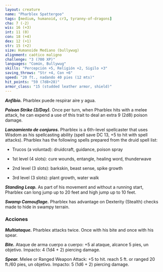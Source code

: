 ```yaml
---
layout: creature
name: "Pharblex Spattergoo"
tags: [medium, humanoid, cr3, tyranny-of-dragons]
cha: 7 (-2)
wis: 16 (+3)
int: 11 (0)
con: 18 (+4)
dex: 12 (+1)
str: 15 (+2)
size: Humanoide Mediano (bullywug)
alignment: caótico maligno
challenge: "3 (700 XP)"
languages: "Común, Bullywug"
skills: "Percepción +5, Religión +2, Sigilo +3"
saving_throws: "Str +4, Con +6"
speed: "20 ft., nadando 40 pies (12 mts)"
hit_points: "59 (7d8+28)"
armor_class: "15 (studded leather armor, shield)"
---
```


***Anfibio.*** Pharblex puede respirar aire y agua.

***Poison Strike (3/Day).*** Once per turn, when Pharblex hits with a melee attack, he can expend a use of this trait to deal an extra 9 (2d8) poison damage.

***Lanzamiento de conjuros.*** Pharblex is a 6th-level spellcaster that uses Wisdom as his spellcasting ability (spell save DC 13, +5 to hit with spell attacks). Pharblex has the following spells prepared from the druid spell list:

* Trucos (a voluntad): druidcraft, guidance, poison spray

* 1st level (4 slots): cure wounds, entangle, healing word, thunderwave

* 2nd level (3 slots): barkskin, beast sense, spike growth

* 3rd level (3 slots): plant growth, water walk

***Standing Leap.*** As part of his movement and without a running start, Pharblex can long jump up to 20 feet and high jump up to 10 feet.

***Swamp Camouflage.*** Pharblex has advantage on Dexterity (Stealth) checks made to hide in swampy terrain.

### Acciones

***Multiataque.*** Pharblex attacks twice. Once with his bite and once with his spear.

***Bite.*** Ataque de arma cuerpo a cuerpo: +5 al ataque, alcance 5 pies, un objetivo. Impacto: 4 (1d4 + 2) piercing damage.

***Spear.*** Melee or Ranged Weapon Attack: +5 to hit. reach 5 ft. or ranged 20 ft./60 pies, un objetivo. Impacto: 5 (1d6 + 2) piercing damage.